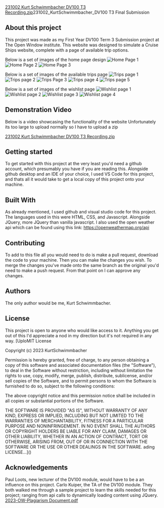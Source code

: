 [231002 Kurt Schwimmbacher DV100 T3 Recording.zip](https://github.com/KurtSchwimmbacher/231002_KurtSchwimmbacher_Project/files/12505331/231002.Kurt.Schwimmbacher.DV100.T3.Recording.zip)231002_KurtSchwimmbacher_DV100 T3 Final Submission

## About this project
This project was made as my First Year DV100 Term 3 Submission project at The Open Window institute.
This website was designed to simulate a Cruise Ships website, complete with a page of available trip options.

Below is a set of images of the home page design
![Home Page 1](https://github.com/KurtSchwimmbacher/231002_KurtSchwimmbacher_Project/assets/125290141/5f4468cd-33d4-4a6a-9afd-4f7fbb0c37ed)
![Home Page 2](https://github.com/KurtSchwimmbacher/231002_KurtSchwimmbacher_Project/assets/125290141/0497da6c-0cca-4bf2-b425-d8cdeb707a74)
![Home Page 3](https://github.com/KurtSchwimmbacher/231002_KurtSchwimmbacher_Project/assets/125290141/91fdd669-0b46-4ad2-9a2a-3419a1be50c8)

Below is a set of images of the available trips page
![Trips page 1](https://github.com/KurtSchwimmbacher/231002_KurtSchwimmbacher_Project/assets/125290141/ce667ad2-97da-42e2-aa42-cf84c7b0cd06)
![Trips page 2](https://github.com/KurtSchwimmbacher/231002_KurtSchwimmbacher_Project/assets/125290141/fdc02626-d69b-4752-9568-4682097b7d60)
![Trips Page 3](https://github.com/KurtSchwimmbacher/231002_KurtSchwimmbacher_Project/assets/125290141/6e3e6dba-b03c-4c28-8c0a-5e73eb4a8910)
![Trips page 4](https://github.com/KurtSchwimmbacher/231002_KurtSchwimmbacher_Project/assets/125290141/540599e3-de61-4dcc-baf1-411d5f1b5243)
![Trips page 5](https://github.com/KurtSchwimmbacher/231002_KurtSchwimmbacher_Project/assets/125290141/c6b0d7c1-aae5-4b02-b8a3-42498416c1c1)

Below is a set of images of the wishlist page
![Wishlist page 1](https://github.com/KurtSchwimmbacher/231002_KurtSchwimmbacher_Project/assets/125290141/4130dd32-11c8-4757-b7d8-2105dc671898)
![Wishlist page 2](https://github.com/KurtSchwimmbacher/231002_KurtSchwimmbacher_Project/assets/125290141/c85ccee9-e6b4-45c6-9193-7b6d55b2a7cc)
![Wishlist page 3](https://github.com/KurtSchwimmbacher/231002_KurtSchwimmbacher_Project/assets/125290141/e4204ca6-6c60-4f97-b47f-d97507e58dfe)
![Wishlist page 4](https://github.com/KurtSchwimmbacher/231002_KurtSchwimmbacher_Project/assets/125290141/f47c9a6b-db32-483e-9cda-ae6233890ba1)


## Demonstration Video
Below is a video showcasing the functionality of the website
Unfortunately its too large to upload normally so I have to upload a zip

[231002 Kurt Schwimmbacher DV100 T3 Recording.zip](https://github.com/KurtSchwimmbacher/231002_KurtSchwimmbacher_Project/files/12505330/231002.Kurt.Schwimmbacher.DV100.T3.Recording.zip)

## Getting started
To get started with this project at the very least you'd need a github account, which presumably you have if you are reading this. Alongside github desktop and an IDE of your choice, I used VS Code for this project, and thats all it would take to get a local copy of this project onto your machine. 


## Built With
As already mentioned, I used github and visual studio code for this project. The languages used in this were HTML, CSS, and Javascript. Alongside JQuery, more JQuery than vanilla javascript. I also used the open weather api which can be found using this link: https://openweathermap.org/api


## Contributing
To add to this file all you would need to do is make a pull request, download the code to your machine. Then you can make the changes you wish. To merge the changes you've made onto the same branch as the original you'd need to make a push request. From that point on I can approve any changes. 


## Authors
The only author would be me, Kurt Schwimmbacher.


## License 
This project is open to anyone who would like access to it. 
Anything you get out of this I'd appreciate a nod in my direction but it's not required in any way. 
[UploMIT License

Copyright (c) 2023 KurtSchwimmbacher

Permission is hereby granted, free of charge, to any person obtaining a copy
of this software and associated documentation files (the "Software"), to deal
in the Software without restriction, including without limitation the rights
to use, copy, modify, merge, publish, distribute, sublicense, and/or sell
copies of the Software, and to permit persons to whom the Software is
furnished to do so, subject to the following conditions:

The above copyright notice and this permission notice shall be included in all
copies or substantial portions of the Software.

THE SOFTWARE IS PROVIDED "AS IS", WITHOUT WARRANTY OF ANY KIND, EXPRESS OR
IMPLIED, INCLUDING BUT NOT LIMITED TO THE WARRANTIES OF MERCHANTABILITY,
FITNESS FOR A PARTICULAR PURPOSE AND NONINFRINGEMENT. IN NO EVENT SHALL THE
AUTHORS OR COPYRIGHT HOLDERS BE LIABLE FOR ANY CLAIM, DAMAGES OR OTHER
LIABILITY, WHETHER IN AN ACTION OF CONTRACT, TORT OR OTHERWISE, ARISING FROM,
OUT OF OR IN CONNECTION WITH THE SOFTWARE OR THE USE OR OTHER DEALINGS IN THE
SOFTWARE.
ading LICENSE…]()



## Acknowledgements 
Paul Loots, new lecturer of the DV100 module, would have to be a an influence on this project. Carlo Kuiper, the TA of the DV100 module. They both walked me through a sample project to learn the skills needed for this project; ranging from api calls to dynamically loading content using JQuery. 
[2023-OW-Plagiarism Document.pdf](https://github.com/KurtSchwimmbacher/231002_KurtSchwimmbacher_Project/files/12505631/2023-OW-Plagiarism.Document.pdf)



